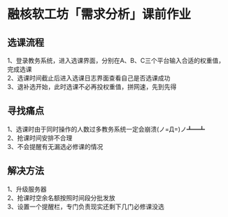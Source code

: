# 融核软工坊「需求分析」课前作业

## 选课流程    
1、登录教务系统，进入选课界面，分别在A、B、C三个平台输入合适的权重值，完成选课    
2、选课时间截止后进入选课日志界面查看自己是否选课成功   
3、退补选开始，此时选课不必再投权重值，拼网速，先到先得    
    

## 寻找痛点    
1、选课时由于同时操作的人数过多教务系统一定会崩溃(ノ=Д=)ノ┻━┻    
2、抢课时间安排不合理    
3、不会提醒有无漏选必修课的情况    
     
## 解决方法     
1、升级服务器    
2、抢课时空余名额按照时间段分批发放    
3、设置一个提醒栏，专门负责现实还剩下几门必修课没选    
	 
	

